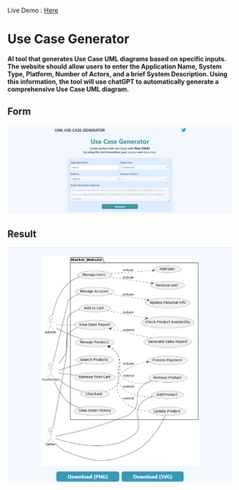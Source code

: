 Live Demo : [Here](https://use-case-generator.up.railway.app/)

# Use Case Generator 
**AI tool that generates Use Case UML diagrams based on specific inputs. The website should allow users to enter the Application Name, System Type, Platform, Number of Actors, and a brief System Description. Using this information, the tool will use chatGPT to automatically generate a comprehensive Use Case UML diagram.**

## Form
![Landing Page](https://github.com/Nuf1i/AI-use-case-generator/blob/main/preview/home.png)

## Result
![Landing Page](https://github.com/Nuf1i/AI-use-case-generator/blob/main/preview/Result.png)
